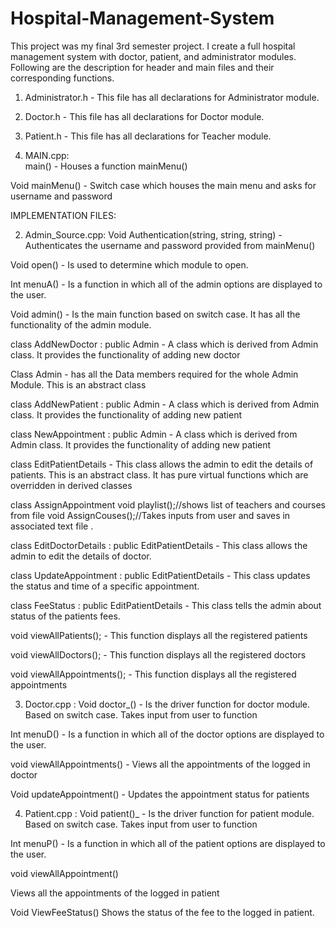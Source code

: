 # Hospital-Management-System
This project was my final 3rd semester project. I create a full hospital management system with doctor, patient, and administrator modules. 
Following are the description for header and main files and their corresponding functions.
 
1. Administrator.h - This file has all declarations for Administrator module. 
2. Doctor.h - This file has all declarations for Doctor module. 
3. Patient.h - This file has all declarations for Teacher module. 

1. MAIN.cpp: 	
main() - Houses a function mainMenu()

Void mainMenu() -	Switch case which houses the main menu and asks for username and password  
 
 
IMPLEMENTATION FILES: 
 
2. Admin_Source.cpp: 
Void Authentication(string, string, string) -	Authenticates the username and password provided from mainMenu() 

Void open() - Is used to determine which module to open. 

Int  menuA() - Is a function in which all of the admin options are displayed to the user.

Void admin() - Is the main function based on switch case. It has all the functionality of the admin module. 

class AddNewDoctor : public Admin - A class which is derived from Admin class. It provides the functionality of adding new doctor

Class Admin - has all the Data members required for the whole Admin Module. This is an abstract class

class AddNewPatient : public Admin - A class which is derived from Admin class. It provides the functionality of adding new patient

class NewAppointment : public Admin - A class which is derived from Admin class. It provides the functionality of adding new patient
 
class EditPatientDetails - This class allows the admin to edit the details of patients. This is an abstract class. It has pure virtual functions which are overridden in derived classes
 
class AssignAppointment	void playlist();//shows list of teachers and courses from file void AssignCouses();//Takes inputs from user and saves in associated text file . 
 
class EditDoctorDetails : public EditPatientDetails - This class allows the admin to edit the details of doctor.

class UpdateAppointment : public EditPatientDetails - This class updates the status and time of a specific appointment.

class FeeStatus : public EditPatientDetails - This class tells the admin about status of the patients fees.
 	
void viewAllPatients(); - This function displays all the registered patients
 	
void viewAllDoctors(); - This function displays all the registered doctors	

void viewAllAppointments();	- This function displays all the registered appointments	
 
 
3.	Doctor.cpp : 
Void doctor_() - Is the driver function for doctor module. Based on switch case. Takes input from user to function
 
Int menuD() - Is a function in which all of the doctor options are displayed to the user.

void viewAllAppointments() - Views all the appointments of the logged in doctor
 
Void updateAppointment()	- Updates the appointment status for patients
 
4.	Patient.cpp : 
Void patient()_  - Is the driver function for patient module. Based on switch case. Takes input from user to function
 
Int menuP()	- Is a function in which all of the patient options are displayed to the user. 

void viewAllAppointment() 

Views all the appointments of the logged in patient 
 
Void ViewFeeStatus()	Shows the status of the fee to the logged in patient.
 
 
 
